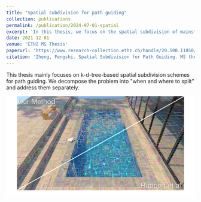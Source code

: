 ```yaml
---
title: "Spatial subdivision for path guiding"
collection: publications
permalink: /publication/2024-07-01-spatial
excerpt: 'In this thesis, we focus on the spatial subdivision of mainstream path-guiding algorithms.'
date: 2021-12-01
venue: 'ETHZ MS Thesis'
paperurl: 'https://www.research-collection.ethz.ch/handle/20.500.11850/683642'
citation: 'Zheng, Fengshi. Spatial Subdivision for Path Guiding. MS thesis. 2024.'
---
```

This thesis mainly focuses on k-d-tree-based spatial subdivision schemes for path guiding. 
We decompose the problem into "when and where to split" and address them separately.

![Teaser](/images/thesis/teaser.png)
